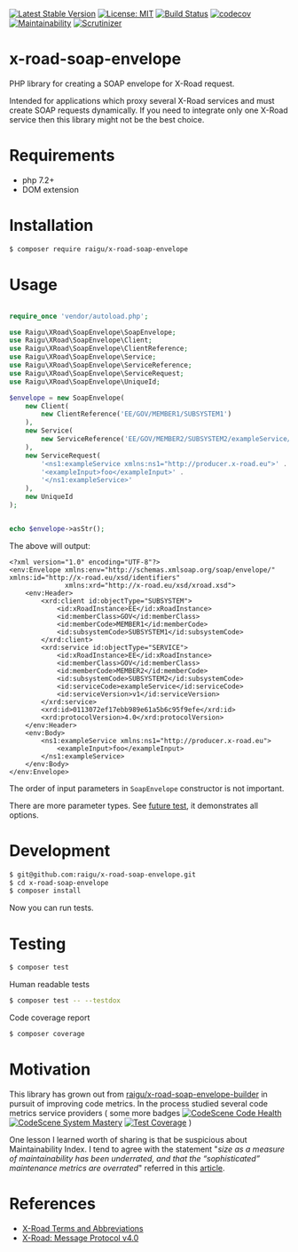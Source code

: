 [![Latest Stable Version](https://poser.pugx.org/raigu/x-road-soap-envelope/v/stable)](https://packagist.org/packages/raigu/x-road-soap-envelope)
[![License: MIT](https://img.shields.io/badge/License-MIT-blue.svg)](LICENSE)
[![Build Status](https://travis-ci.com/raigu/x-road-soap-envelope.svg?branch=master)](https://travis-ci.com/raigu/x-road-soap-envelope)
[![codecov](https://codecov.io/gh/raigu/x-road-soap-envelope/branch/master/graph/badge.svg)](https://codecov.io/gh/raigu/x-road-soap-envelope)
[![Maintainability](https://api.codeclimate.com/v1/badges/f7e770c2aaec2059698f/maintainability)](https://codeclimate.com/github/raigu/x-road-soap-envelope/maintainability)
[![Scrutinizer](https://scrutinizer-ci.com/g/raigu/x-road-soap-envelope/badges/quality-score.png?b=master)](https://scrutinizer-ci.com/g/raigu/x-road-soap-envelope/)

# x-road-soap-envelope

PHP library for creating a SOAP envelope for X-Road request.

Intended for applications which proxy several X-Road services and must create SOAP requests dynamically. 
If you need to integrate only one X-Road service then this library might not be the best choice.

# Requirements

* php 7.2+
* DOM extension

# Installation

```bash
$ composer require raigu/x-road-soap-envelope
``` 

# Usage

```php

require_once 'vendor/autoload.php';

use Raigu\XRoad\SoapEnvelope\SoapEnvelope;
use Raigu\XRoad\SoapEnvelope\Client;
use Raigu\XRoad\SoapEnvelope\ClientReference;
use Raigu\XRoad\SoapEnvelope\Service;
use Raigu\XRoad\SoapEnvelope\ServiceReference;
use Raigu\XRoad\SoapEnvelope\ServiceRequest;
use Raigu\XRoad\SoapEnvelope\UniqueId;

$envelope = new SoapEnvelope(
    new Client(
        new ClientReference('EE/GOV/MEMBER1/SUBSYSTEM1')
    ),
    new Service(
        new ServiceReference('EE/GOV/MEMBER2/SUBSYSTEM2/exampleService/v1')
    ),
    new ServiceRequest(
        '<ns1:exampleService xmlns:ns1="http://producer.x-road.eu">' .
        '<exampleInput>foo</exampleInput>' .
        '</ns1:exampleService>'
    ),
    new UniqueId
);


echo $envelope->asStr();
```

The above will output:

```text
<?xml version="1.0" encoding="UTF-8"?>
<env:Envelope xmlns:env="http://schemas.xmlsoap.org/soap/envelope/" xmlns:id="http://x-road.eu/xsd/identifiers"
              xmlns:xrd="http://x-road.eu/xsd/xroad.xsd">
    <env:Header>
        <xrd:client id:objectType="SUBSYSTEM">
            <id:xRoadInstance>EE</id:xRoadInstance>
            <id:memberClass>GOV</id:memberClass>
            <id:memberCode>MEMBER1</id:memberCode>
            <id:subsystemCode>SUBSYSTEM1</id:subsystemCode>
        </xrd:client>
        <xrd:service id:objectType="SERVICE">
            <id:xRoadInstance>EE</id:xRoadInstance>
            <id:memberClass>GOV</id:memberClass>
            <id:memberCode>MEMBER2</id:memberCode>
            <id:subsystemCode>SUBSYSTEM2</id:subsystemCode>
            <id:serviceCode>exampleService</id:serviceCode>
            <id:serviceVersion>v1</id:serviceVersion>
        </xrd:service>
        <xrd:id>0113072ef17ebb989e61a5b6c95f9efe</xrd:id>
        <xrd:protocolVersion>4.0</xrd:protocolVersion>
    </env:Header>
    <env:Body>
        <ns1:exampleService xmlns:ns1="http://producer.x-road.eu">
            <exampleInput>foo</exampleInput>
        </ns1:exampleService>
    </env:Body>
</env:Envelope>
```

The order of input parameters in `SoapEnvelope` constructor is not important.

There are more parameter types. See [future test](tests/Feature/XRoadRequestMessageCreationTest.php), it demonstrates all options. 

# Development

```bash
$ git@github.com:raigu/x-road-soap-envelope.git
$ cd x-road-soap-envelope
$ composer install
```

Now you can run tests.

# Testing

```bash
$ composer test
```

Human readable tests
```bash
$ composer test -- --testdox
```

Code coverage report

```bash
$ composer coverage
```

# Motivation

This library has grown out from [raigu/x-road-soap-envelope-builder](https://github.com/raigu/x-road-soap-envelope-builder)
in pursuit of improving code metrics. In the process studied several code metrics service providers (
some more badges 
[![CodeScene Code Health](https://codescene.io/projects/8219/status-badges/code-health)](https://codescene.io/projects/8219)
[![CodeScene System Mastery](https://codescene.io/projects/8219/status-badges/system-mastery)](https://codescene.io/projects/8219)
[![Test Coverage](https://api.codeclimate.com/v1/badges/f7e770c2aaec2059698f/test_coverage)](https://codeclimate.com/github/raigu/x-road-soap-envelope/test_coverage) 
)

One lesson I learned worth of sharing is that be suspicious about Maintainability Index. 
I tend to agree with the statement "_size as a measure of maintainability has been underrated, and that the “sophisticated”
maintenance metrics are overrated_" referred in this [article](https://avandeursen.com/2014/08/29/think-twice-before-using-the-maintainability-index/). 


# References

* [X-Road Terms and Abbreviations](https://www.x-tee.ee/docs/live/xroad/terms_x-road_docs.html)
* [X-Road: Message Protocol v4.0](https://www.x-tee.ee/docs/live/xroad/pr-mess_x-road_message_protocol.html#e1-request)